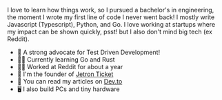 I love to learn how things work, so I pursued a bachelor's in engineering, the moment I wrote my first line of code I never went back! I mostly write Javascript (Typescript), Python, and Go. I love working at startups where my impact can be shown quickly, psst! but I also don't mind big tech (ex Reddit).

- 🧪 A strong advocate for Test Driven Development!
- 🐻‍❄️ Currently learning Go and Rust
- 👷🏽 Worked at Reddit for about a year
- 🚧 I'm the founder of [Jetron Ticket](https://www.jetronticket.com)
- 📖 You can read my articles on [Dev.to](https://dev.to/damiisdandy)
- 🖥️ I also build PCs and tiny hardware
